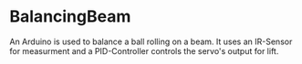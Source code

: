 # BalancingBeam
An Arduino is used to balance   a ball rolling on a beam. It uses   an IR-Sensor for measurment and a   PID-Controller controls the servo's output   for lift.
